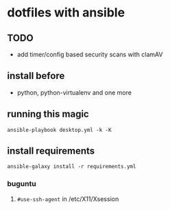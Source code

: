 # dotfiles with ansible

## TODO
* add timer/config based security scans with clamAV

## install before
* python, python-virtualenv and one more

## running this magic
`ansible-playbook desktop.yml -k -K`

## install requirements
`ansible-galaxy install -r requirements.yml`

### buguntu

1. `#use-ssh-agent` in /etc/X11/Xsession